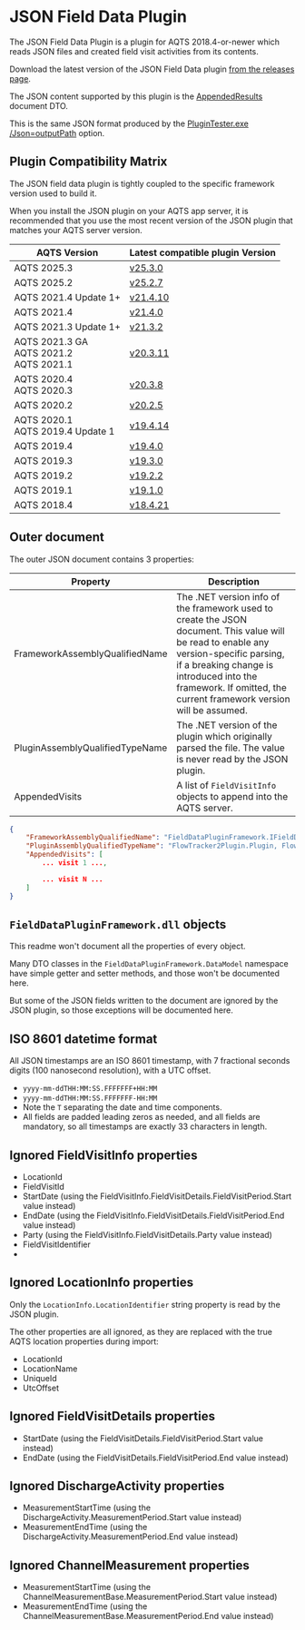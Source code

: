﻿# JSON Field Data Plugin

The JSON Field Data Plugin is a plugin for AQTS 2018.4-or-newer which reads JSON files and created field visit activities from its contents.

Download the latest version of the JSON Field Data plugin [from the releases page](https://github.com/AquaticInformatics/aquarius-field-data-framework/releases/latest).

The JSON content supported by this plugin is the [AppendedResults](../FieldDataPluginFramework.Serialization/AppendedResults.cs) document DTO.

This is the same JSON format produced by the [PluginTester.exe /Json=outputPath](../PluginTester/Readme.md#saving-json-results) option.

## Plugin Compatibility Matrix

The JSON field data plugin is tightly coupled to the specific framework version used to build it.

When you install the JSON plugin on your AQTS app server, it is recommended that you use the most recent version of the JSON plugin that matches your AQTS server version.

| AQTS Version                                   | Latest compatible plugin Version                                                                                                |
|------------------------------------------------|---------------------------------------------------------------------------------------------------------------------------------|
| AQTS 2025.3                                    | [v25.3.0](https://github.com/AquaticInformatics/aquarius-field-data-framework/releases/download/v25.3.0/JsonFieldData.plugin)
| AQTS 2025.2                                    | [v25.2.7](https://github.com/AquaticInformatics/aquarius-field-data-framework/releases/download/v25.2.7/JsonFieldData.plugin)   |
| AQTS 2021.4 Update 1+                          | [v21.4.10](https://github.com/AquaticInformatics/aquarius-field-data-framework/releases/download/v21.4.10/JsonFieldData.plugin) |
| AQTS 2021.4                                    | [v21.4.0](https://github.com/AquaticInformatics/aquarius-field-data-framework/releases/download/v21.4.0/JsonFieldData.plugin)   |
| AQTS 2021.3 Update 1+                          | [v21.3.2](https://github.com/AquaticInformatics/aquarius-field-data-framework/releases/download/v21.3.2/JsonFieldData.plugin)   |
| AQTS 2021.3 GA<br/>AQTS 2021.2<br/>AQTS 2021.1 | [v20.3.11](https://github.com/AquaticInformatics/aquarius-field-data-framework/releases/download/v20.3.11/JsonFieldData.plugin) |
| AQTS 2020.4<br/>AQTS 2020.3                    | [v20.3.8](https://github.com/AquaticInformatics/aquarius-field-data-framework/releases/download/v20.3.8/JsonFieldData.plugin)   |
| AQTS 2020.2                                    | [v20.2.5](https://github.com/AquaticInformatics/aquarius-field-data-framework/releases/download/v20.2.5/JsonFieldData.plugin)   |
| AQTS 2020.1<br/>AQTS 2019.4 Update 1           | [v19.4.14](https://github.com/AquaticInformatics/aquarius-field-data-framework/releases/download/v19.4.14/JsonFieldData.plugin) |
| AQTS 2019.4                                    | [v19.4.0](https://github.com/AquaticInformatics/aquarius-field-data-framework/releases/download/v19.4.0/JsonFieldData.plugin)   |
| AQTS 2019.3                                    | [v19.3.0](https://github.com/AquaticInformatics/aquarius-field-data-framework/releases/download/v19.3.0/JsonFieldData.plugin)   |
| AQTS 2019.2                                    | [v19.2.2](https://github.com/AquaticInformatics/aquarius-field-data-framework/releases/download/v19.2.2/JsonFieldData.plugin)   |
| AQTS 2019.1                                    | [v19.1.0](https://github.com/AquaticInformatics/aquarius-field-data-framework/releases/download/v19.1.0/JsonFieldData.plugin)   |
| AQTS 2018.4                                    | [v18.4.21](https://github.com/AquaticInformatics/aquarius-field-data-framework/releases/download/v18.4.21/JsonFieldData.plugin) |

## Outer document

The outer JSON document contains 3 properties:

| Property | Description |
| --- | --- |
| FrameworkAssemblyQualifiedName | The .NET version info of the framework used to create the JSON document. This value will be read to enable any version-specific parsing, if a breaking change is introduced into the framework. If omitted, the current framework version will be assumed. |
| PluginAssemblyQualifiedTypeName | The .NET version of the plugin which originally parsed the file. The value is never read by the JSON plugin. |
| AppendedVisits | A list of `FieldVisitInfo` objects to append into the AQTS server. |

```json
{
    "FrameworkAssemblyQualifiedName": "FieldDataPluginFramework.IFieldDataPlugin, FieldDataPluginFramework, Version=2.0.0.0, Culture=neutral, PublicKeyToken=null",
    "PluginAssemblyQualifiedTypeName": "FlowTracker2Plugin.Plugin, FlowTracker2Plugin, Version=17.4.44.0, Culture=neutral, PublicKeyToken=null",
    "AppendedVisits": [
        ... visit 1 ...,

        ... visit N ...
    ]
}
```

## `FieldDataPluginFramework.dll` objects

This readme won't document all the properties of every object.

Many DTO classes in the `FieldDataPluginFramework.DataModel` namespace have simple getter and setter methods, and those won't be documented here.

But some of the JSON fields written to the document are ignored by the JSON plugin, so those exceptions will be documented here.

## ISO 8601 datetime format

All JSON timestamps are an ISO 8601 timestamp, with 7 fractional seconds digits (100 nanosecond resolution), with a UTC offset.

- `yyyy-mm-ddTHH:MM:SS.FFFFFFF+HH:MM`
- `yyyy-mm-ddTHH:MM:SS.FFFFFFF-HH:MM`
- Note the `T` separating the date and time components.
- All fields are padded leading zeros as needed, and all fields are mandatory, so all timestamps are exactly 33 characters in length.

## Ignored FieldVisitInfo properties

- LocationId
- FieldVisitId
- StartDate (using the FieldVisitInfo.FieldVisitDetails.FieldVisitPeriod.Start value instead)
- EndDate (using the FieldVisitInfo.FieldVisitDetails.FieldVisitPeriod.End value instead)
- Party (using the FieldVisitInfo.FieldVisitDetails.Party value instead)
- FieldVisitIdentifier
- 
## Ignored LocationInfo properties

Only the `LocationInfo.LocationIdentifier` string property is read by the JSON plugin.

The other properties are all ignored, as they are replaced with the true AQTS location properties during import:
- LocationId
- LocationName
- UniqueId
- UtcOffset

## Ignored FieldVisitDetails properties

- StartDate (using the FieldVisitDetails.FieldVisitPeriod.Start value instead)
- EndDate (using the FieldVisitDetails.FieldVisitPeriod.End value instead)

## Ignored DischargeActivity properties

- MeasurementStartTime (using the DischargeActivity.MeasurementPeriod.Start value instead)
- MeasurementEndTime (using the DischargeActivity.MeasurementPeriod.End value instead)

## Ignored ChannelMeasurement properties

- MeasurementStartTime (using the ChannelMeasurementBase.MeasurementPeriod.Start value instead)
- MeasurementEndTime (using the ChannelMeasurementBase.MeasurementPeriod.End value instead)
